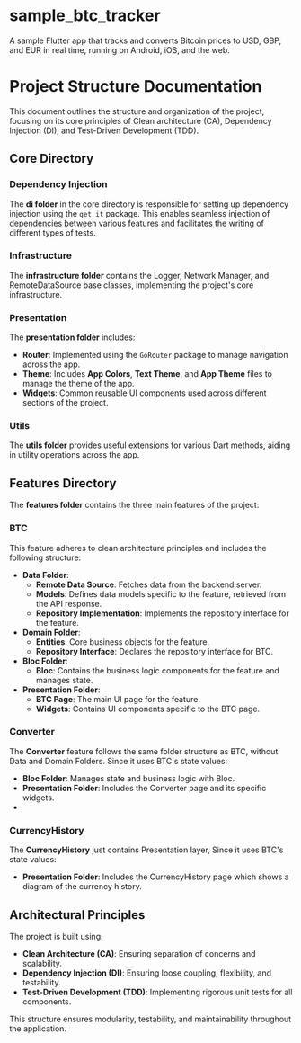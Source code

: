 # sample_btc_tracker

A sample Flutter app that tracks and converts Bitcoin prices to USD, GBP, and EUR in real time, running on Android, iOS, and the web.

# Project Structure Documentation

This document outlines the structure and organization of the project, focusing on its core principles of Clean architecture (CA), Dependency Injection (DI), and Test-Driven Development (TDD).

## Core Directory

### Dependency Injection
The **di folder** in the core directory is responsible for setting up dependency injection using the `get_it` package. This enables seamless injection of dependencies between various features and facilitates the writing of different types of tests.

### Infrastructure
The **infrastructure folder** contains the Logger, Network Manager, and RemoteDataSource base classes, implementing the project's core infrastructure.

### Presentation
The **presentation folder** includes:
- **Router**: Implemented using the `GoRouter` package to manage navigation across the app.
- **Theme**: Includes **App Colors**, **Text Theme**, and **App Theme** files to manage the theme of the app.
- **Widgets**: Common reusable UI components used across different sections of the project.

### Utils
The **utils folder** provides useful extensions for various Dart methods, aiding in utility operations across the app.

## Features Directory
The **features folder** contains the three main features of the project:

### BTC
This feature adheres to clean architecture principles and includes the following structure:
- **Data Folder**:
    - **Remote Data Source**: Fetches data from the backend server.
    - **Models**: Defines data models specific to the feature, retrieved from the API response.
    - **Repository Implementation**: Implements the repository interface for the feature.
- **Domain Folder**:
    - **Entities**: Core business objects for the feature.
    - **Repository Interface**: Declares the repository interface for BTC.
- **Bloc Folder**:
    - **Bloc**: Contains the business logic components for the feature and manages state.
- **Presentation Folder**:
    - **BTC Page**: The main UI page for the feature.
    - **Widgets**: Contains UI components specific to the BTC page.

### Converter
The **Converter** feature follows the same folder structure as BTC, without Data and Domain Folders. Since it uses BTC's state values:
- **Bloc Folder**: Manages state and business logic with Bloc.
- **Presentation Folder**: Includes the Converter page and its specific widgets.
-
### CurrencyHistory
The **CurrencyHistory** just contains Presentation layer, Since it uses BTC's state values:
- **Presentation Folder**: Includes the CurrencyHistory page which shows a diagram of the currency history.

## Architectural Principles
The project is built using:
- **Clean Architecture (CA)**: Ensuring separation of concerns and scalability.
- **Dependency Injection (DI)**: Ensuring loose coupling, flexibility, and testability.
- **Test-Driven Development (TDD)**: Implementing rigorous unit tests for all components.

This structure ensures modularity, testability, and maintainability throughout the application.


